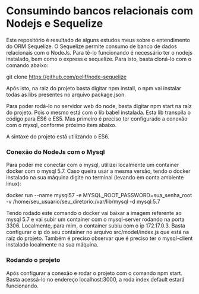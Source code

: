# Consumindo bancos relacionais com Nodejs e Sequelize

Este repositório é resultado de alguns estudos meus sobre o entendimento do 
ORM Sequelize. O Sequelize permite consumo de banco de dados relacionais com o NodeJs. Para tê-lo funcionando é necessário ter o nodejs instalado, bem como o express e sequelize. Para isto, basta cloná-lo com o comando abaixo: 

git clone https://github.com/pelif/node-sequelize 

Após isto, na raiz do projeto basta digitar npm install, o npm vai instalar todas as libs presentes no arquivo package.json. 

Para poder rodá-lo no servidor web do node, basta digitar npm start na raíz do projeto. Pois o mesmo está com o lib babel instalada. Esta lib transpila o código para ES6 e ES5. Mas primeiro é preciso ter configurado a conexão com o mysql, conforme próximo item abaixo.

A sintaxe do projeto está utilizando o ES6. 

### Conexão do NodeJs com o Mysql

Para poder me conectar com o mysql, utilizei localmente um container docker com o mysql 5.7. Caso queira usar a mesma versão, tendo o docker instalado na sua máquina digite no terminal (levando em conta ambiente linux): 

docker run --name mysql57 -e MYSQL_ROOT_PASSWORD=sua_senha_root -v /home/seu_usuario/seu_diretorio:/var/lib/mysql -d mysql:5.7

Tendo rodado este comando o docker vai baixar a imagem referente ao mysql 5.7 e vai subir um container com o mysql-server rodando na porta 3306. Localmente, para mim, o container subiu com o ip 172.17.0.3. Basta configurar o ip do seu container no arquivo src/model/index.js que está na raíz do projeto. Também é preciso observar que é preciso ter o mysql-client instalado localmente na sua máquina. 

### Rodando o projeto

Após configurar a conexão e rodar o projeto com o comando npm start. Basta acessá-lo no endereço localhost:3000, a roda index default estará funcionando. 

